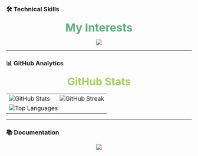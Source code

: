 ### 🛠️ Technical Skills

<p align="center">
  <strong style="font-size: 30px; color: #58B07E;">My Interests</strong>
</p>
<p align="center">
  <a href="https://skillicons.dev">
    <img src="https://skillicons.dev/icons?i=c,cpp,py,qt,cmake,bash,linux,ros,git,github,raspberrypi,arduino,js" />
  </a>
</p>

---

### 📊 GitHub Analytics

<p align="center">
  <strong style="font-size: 28px; color: #A8CF5F;">GitHub Stats</strong>
</p>

<div align="center">
  <table>
    <tr>
      <!-- GitHub Stats Card -->
      <td width="50%">
        <img src="https://github-readme-stats.vercel.app/api?username=serkanMzlm&show_icons=true&include_all_commits=false&count_private=true&title_color=ff652f&icon_color=FFE400&bg_color=09131B&text_color=ffffff&border_color=0c1a25" alt="GitHub Stats" />
      </td>
      <!-- Streak Stats Card -->
      <td width="50%">
        <img src="https://github-readme-streak-stats.herokuapp.com/?user=serkanMzlm&theme=dark&background=09131B&border=0c1a25&stroke=0c1a25&ring=ff652f&fire=FFE400&currStreakNum=ffffff&sideNums=ffffff&currStreakLabel=ffffff&sideLabels=ffffff&dates=ffffff" alt="GitHub Streak" />
      </td>
    </tr>
    <!-- Top Languages Card (full width) -->
    <tr>
      <td colspan="2">
        <img src="https://github-readme-stats.vercel.app/api/top-langs/?username=serkanMzlm&layout=compact&title_color=ff652f&icon_color=FFE400&bg_color=09131B&text_color=ffffff&border_color=0c1a25&langs_count=6&hide=jupyter%20notebook,QML" alt="Top Languages" />
      </td>
    </tr>
  </table>
</div>

---

### 📚 Documentation

<p align="center">
  <a href="https://serkanmzlm.github.io/Documentation/">
    <img src="https://img.shields.io/badge/-Project%20Documentation-2CA5E0?style=for-the-badge&logo=gitbook&logoColor=white" />
  </a>
</p>
